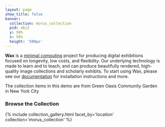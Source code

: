 ```yaml
---
layout: page
show_title: false
banner:
  collection: morus_collection
  pid: obj2
  y: 50%
  x: 50%
  height: '500px'
---
```


__Wax__ is a [minimal computing](http://go-dh.github.io/mincomp/) project for producing digital exhibitions focused on longevity, low costs, and flexibility. Our underlying technology is made to learn and to teach, and can produce beautifully rendered, high-quality image collections and scholarly exhibits. To start using Wax, please see our [documentation](https://minicomp.github.io/wiki/#/wax/) for installation instructions and more.

The collection items in this demo are from Green Oasis Community Garden in New York City

### Browse the Collection

{% include collection_gallery.html facet_by='location' collection='morus_collection' %}
